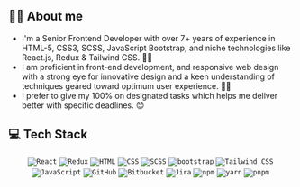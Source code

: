 ## 🧑‍💻 About me

- I'm a Senior Frontend Developer with over 7+ years of experience in HTML-5, CSS3, SCSS, JavaScript Bootstrap, and niche technologies like React.js, Redux & Tailwind CSS. 💁‍♂️
- I am proficient in front-end development, and responsive web design with a strong eye for innovative design and a keen understanding of techniques geared toward optimum user experience. 🙋‍♂️
- I prefer to give my 100% on designated tasks which helps me deliver better with specific deadlines. 😊



## 💻 Tech Stack

<div align="center">
	<code><img src="https://img.shields.io/badge/React-20232A?style=for-the-badge&logo=react&logoColor=61DAFB" alt="React" title="React"/></code>
	<code><img src="https://img.shields.io/badge/Redux-593D88?style=for-the-badge&logo=redux&logoColor=white" alt="Redux" title="Redux"/></code>
	<code><img src="https://img.shields.io/badge/HTML5-E34F26?style=for-the-badge&logo=html5&logoColor=white" alt="HTML" title="HTML"/></code>
	<code><img src="https://img.shields.io/badge/CSS3-1572B6?style=for-the-badge&logo=css3&logoColor=white" alt="CSS" title="CSS"/></code>
  <code><img src="https://img.shields.io/badge/Sass-CC6699?style=for-the-badge&logo=sass&logoColor=white" alt="SCSS" title="SCSS"/></code>
	<code><img src="https://img.shields.io/badge/Bootstrap-563D7C?style=for-the-badge&logo=bootstrap&logoColor=white" alt="bootstrap" title="bootstrap"/></code>
	<code><img src="https://img.shields.io/badge/Tailwind_CSS-38B2AC?style=for-the-badge&logo=tailwind-css&logoColor=white" alt="Tailwind CSS" title="Tailwind CSS"/></code>
	<code><img src="https://img.shields.io/badge/JavaScript-323330?style=for-the-badge&logo=javascript&logoColor=F7DF1E" alt="JavaScript" title="JavaScript"/></code>
	<code><img src="https://img.shields.io/badge/GitHub-100000?style=for-the-badge&logo=github&logoColor=white" alt="GitHub" title="GitHub"/></code>
	<code><img src="https://img.shields.io/badge/Bitbucket-0747a6?style=for-the-badge&logo=bitbucket&logoColor=white" alt="Bitbucket" title="Bitbucket"/></code>
	<code><img src="https://img.shields.io/badge/Jira-0052CC?style=for-the-badge&logo=Jira&logoColor=white" alt="Jira" title="Jira"/></code>
	<code><img src="https://img.shields.io/badge/npm-CB3837?style=for-the-badge&logo=npm&logoColor=white" alt="npm" title="npm"/></code>
	<code><img src="https://img.shields.io/badge/Yarn-2C8EBB?style=for-the-badge&logo=yarn&logoColor=white" alt="yarn" title="npm"/></code>
	<code><img src="https://img.shields.io/badge/pnpm-yellow?style=for-the-badge&logo=pnpm&logoColor=white" alt="pnpm" title="pnpm"/></code>
	
</div>
